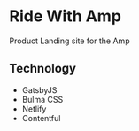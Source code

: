 # Ride With Amp

Product Landing site for the Amp

## Technology

* GatsbyJS
* Bulma CSS
* Netlify
* Contentful
